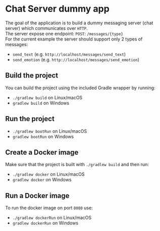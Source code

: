 # Chat Server dummy app
The goal of the application is to build a dummy messaging server (chat server) which communicates over `HTTP`.  
The server expose one endpoint: `POST`: `/messages/{type}`  
For the current example the server should support only 2 types of messages:
- `send_text` (e.g. `http://localhost/messages/send_text`)
- `send_emotion` (e.g. `http://localhost/messages/send_emotion`)

## Build the project
You can build the project using the included Gradle wrapper by running:
- `./gradlew build` on Linux/macOS
- `gradlew build` on Windows

## Run the project
- `./gradlew bootRun` on Linux/macOS
- `gradlew bootRun` on Windows

## Create a Docker image
Make sure that the project is built with `./gradlew build` and then run:
- `./gradlew docker` on Linux/macOS
- `gradlew docker` on Windows

## Run a Docker image
To run the docker image on port `8080` use:
- `./gradlew dockerRun` on Linux/macOS
- `gradlew dockerRun` on Windows



